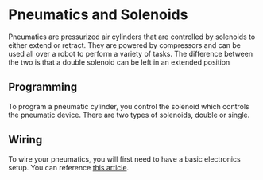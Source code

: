 # Pneumatics and Solenoids

Pneumatics are pressurized air cylinders that are controlled by solenoids to either extend or retract. They are powered by compressors and can be used all over a robot to perform a variety of tasks. The difference between the two is that a double solenoid can be left in an extended position

## Programming

To program a pneumatic cylinder, you control the solenoid which controls the pneumatic device. There are two types of solenoids, double or single.

## Wiring

To wire your pneumatics, you will first need to have a basic electronics setup. You can reference [this article](https://docs.wpilib.org/en/stable/docs/zero-to-robot/step-1/how-to-wire-a-robot.html).
